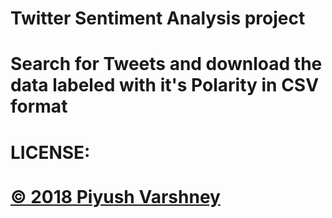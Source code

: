 <h1> Twitter Sentiment Analysis project <h1>
Search for Tweets and download the data labeled with it's Polarity in CSV format
<div>
  <h4>LICENSE:</h4>
  <a href="https://piyushvarshney.mit-license.org/" target="_blank">© 2018 Piyush Varshney </a>
</div>
